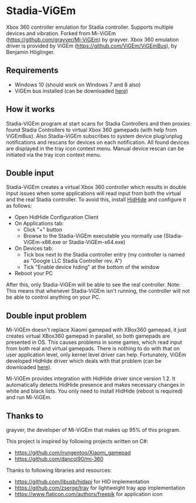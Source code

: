 # Stadia-ViGEm

Xbox 360 controller emulation for Stadia controller. Supports multiple devices and vibration. Forked from Mi-ViGEm (https://github.com/grayver/Mi-ViGEm) by grayver.
Xbox 360 emulation driver is provided by ViGEm (https://github.com/ViGEm/ViGEmBus), by Benjamin Höglinger.

## Requirements
- Windows 10 (should work on Windows 7 and 8 also)
- ViGEm bus installed (can be downloaded [here](https://github.com/ViGEm/ViGEmBus/releases))

## How it works
Stadia-ViGEm program at start scans for Stadia Controllers and then proxies found Stadia Controllers to virtual Xbox 360 gamepads (with help from ViGEmBus). Also Stadia-ViGEm subscribes to system device plug/unplug notifications and rescans for devices on each notification.
All found devices are displayed in the tray icon context menu. Manual device rescan can be initiated via the tray icon context menu.

## Double input
Stadia-ViGEm creates a virtual Xbox 360 controller which results in double input issues when some applications will read input from both the virtual and the real Stadia controller. To avoid this, install [HidHide](https://github.com/ViGEm/HidHide) and configure it as follows:
 - Open HidHide Configuration Client
 - On Applications tab:
   - Click "+" button
   - Browse to the Stadia-ViGEm executable you normally use (Stadia-ViGEm-x86.exe or Stadia-ViGEm-x64.exe)
 - On Devices tab:
   - Tick box next to the Stadia controller entry (my controller is named as "Google LLC Stadia Controller rev. A")
   - Tick "Enable device hiding" at the bottom of the window
 - Reboot your PC

After this, only Stadia-ViGEm will be able to see the real controller. Note: This means that whenever Stadia-ViGEm isn't running, the controller will not be able to control anything on your PC.

## Double input problem
Mi-ViGEm doesn't replace Xiaomi gamepad with XBox360 gamepad, it just creates virtual XBox360 gamepad in parallel, so both gamepads are presented in OS. This causes problems in some games, which read input from both real and virtual gamepads. There is nothing to do with that on user application level, only kernel level driver can help. Fortunately, ViGEm developed HidHide driver which deals with that problem (can be downloaded [here](https://github.com/ViGEm/HidHide/releases)).

Mi-ViGEm provides integration with HidHide driver since version 1.2. It automatically detects HidHide presence and makes necessary changes in white and black lists. You only need to install HidHide (reboot is required) and run Mi-ViGEm.

## Thanks to

grayver, the developer of Mi-ViGEm that makes up 95% of this program.

This project is inspired by following projects written on C#:
- https://github.com/irungentoo/Xiaomi_gamepad
- https://github.com/dancol90/mi-360

Thanks to following libraries and resources:
- https://github.com/libusb/hidapi for HID implementation
- https://github.com/zserge/tray for lightweight tray app implementation
- https://www.flaticon.com/authors/freepik for application icon
